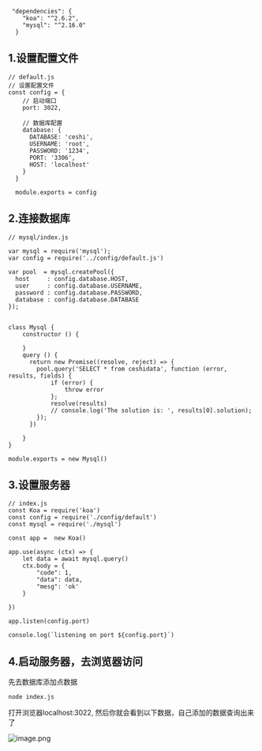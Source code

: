 ```
 "dependencies": {
    "koa": "^2.6.2",
    "mysql": "^2.16.0"
  }
```


1.设置配置文件
--

```
// default.js
// 设置配置文件
const config = {
    // 启动端口
    port: 3022,
  
    // 数据库配置
    database: {
      DATABASE: 'ceshi',
      USERNAME: 'root',
      PASSWORD: '1234',
      PORT: '3306',
      HOST: 'localhost'
    }
  }
  
  module.exports = config

```

2.连接数据库
--

```
// mysql/index.js

var mysql = require('mysql');
var config = require('../config/default.js')

var pool  = mysql.createPool({
  host     : config.database.HOST,
  user     : config.database.USERNAME,
  password : config.database.PASSWORD,
  database : config.database.DATABASE
});


class Mysql {
    constructor () {

    }
    query () {
      return new Promise((resolve, reject) => {
        pool.query('SELECT * from ceshidata', function (error, results, fields) {
            if (error) {
                throw error
            };
            resolve(results)
            // console.log('The solution is: ', results[0].solution);
        });
      })
       
    }
}

module.exports = new Mysql()

```

3.设置服务器
--

```
// index.js
const Koa = require('koa')
const config = require('./config/default')
const mysql = require('./mysql')

const app =  new Koa()

app.use(async (ctx) => {
    let data = await mysql.query()
    ctx.body = {
        "code": 1,
        "data": data,
        "mesg": 'ok'
    }
    
})

app.listen(config.port)

console.log(`listening on port ${config.port}`)

```
4.启动服务器，去浏览器访问
--

先去数据库添加点数据

```
node index.js
```
打开浏览器localhost:3022, 然后你就会看到以下数据，自己添加的数据查询出来了

![image.png](https://upload-images.jianshu.io/upload_images/1379609-ec8ecf1e60fbf243.png?imageMogr2/auto-orient/strip%7CimageView2/2/w/1240)
